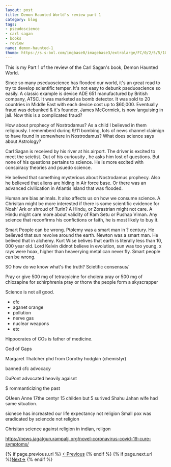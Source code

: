```yaml
---
layout: post
title: Demon Haunted World's review part 1
category: blog
tags:
- pseudoscience
- carl sagan
- books
- review
name: demon-haunted-1
thumb: https://s.s-bol.com/imgbase0/imagebase3/extralarge/FC/0/2/5/5/1001004000945520.jpg
---
```



This is my Part 1 of the review of the Carl Sagan's book, Demon Haunted World. 

Since so many pseduoscience has flooded our world, it's an great read to try to develop scientific temper. It's not easy to debunk pseduoscience so easily. A classic example is device ADE 651 manufactured by British company, ATSC. It was marketed as bomb detector. It was sold to 20 countries in Middle East with each device cost up to $60,000. Eventually fraud was debunked & it's founder, James McCormick, is now languising in jail. Now this is a complicated fraud? 

How about prophecy of Nostrodamus? As a child I believed in them religiously. I rememberd during 9/11 bombing, lots of news channel claimign to have found in somewhere in Nostrodamus? What does science says about Astrology? 

Carl Sagan is received by his river at his airport. The driver is excited to meet the scietist. Out of his curiousity , he asks him lost of questions. But none of his questions pertains to science. He is more excited with conspiracy theories and psuedo science. 

He belived that something mysterious about Nostrodamus prophecy. Also he believed that aliens are hiding in Air force base. Or there was an advanced civilication in Atlantis island that was flooded. 

Human are bias animals. It also affects us on how we consume science. A Chrisitan might be more interested if there is some scientific evidence for Noah' Ark or shroud of Turin? A Hindu, or Zorastrian might not care. A Hindu might care more about validity of Ram Setu or Pushap Viman. Any science that reconfirms his confictions or faith, he is most likely to buy it. 

Smart People can be wrong. Ptolemy was a smart man in ? century. He believed that sun revolve around the earth. Newton was a smart man. He belived that in alchemy. Kurt Wise belives that earth is literally less than 10, 000 year old. Lord Kelvin didnot believe in evolution, sun was too young, x rays were hoax, higher than heaverying metal can never fly. Smart people can be wrong. 


SO how do we know what's the truth? Scietific consensus/ 


Pray or give 500 mg of tetracylcine for cholera
pray or 500 mg of chlozapine for schirphrenia
pray or thorw the people form a skyscrapper

Science is not all good. 

- cfc 
- aganet orange
- pollution 
- nerve gas
- nuclear weapons 
- etc


Hippocrates of COs is father of medicine. 

God of Gaps

Margaret Thatcher phd from Dorothy hodgkin (chemistyr) 

banned cfc advocacy 

DuPont advocated heavily agaisnt

$ rommanticizing the past 

QUeen Anne 17the centyr 15 childen but 5 surived
Shahu Jahan wife had same situation.

sicnece has increasted our life expectancy not religion
Small pox was eradicated by sciencde not religion


Chrisitan science against religion 
in indian, religon 

https://news.jagatgururampalji.org/novel-coronavirus-covid-19-cure-symptoms/



<nav class="pagination clear" style="padding-bottom:20px;">
{% if page.previous.url %} <a class="prev-item" href="{{page.previous.url}}" title="Previous Post: {{page.previous.title}}">&larr;Previous</a>   {% endif %}  {% if page.next.url %}<a class="next-item" href="{{page.next.url}}" title="Next Post: {{page.next.title}}">Next&rarr;</a>         {% endif %}
</nav>
